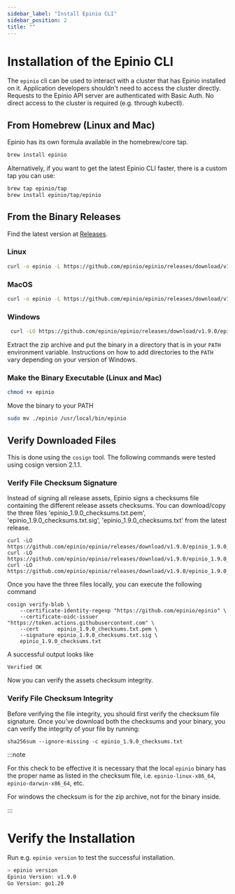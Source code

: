 ```yaml
---
sidebar_label: "Install Epinio CLI"
sidebar_position: 2
title: ""
---
```


# Installation of the Epinio CLI

The `epinio` cli can be used to interact with a cluster that has Epinio installed on it.
Application developers shouldn't need to access the cluster directly. Requests to
the Epinio API server are authenticated with Basic Auth. No direct access to the cluster
is required (e.g. through kubectl).

## From Homebrew (Linux and Mac)

Epinio has its own formula available in the homebrew/core tap.

```bash
brew install epinio
```

Alternatively, if you want to get the latest Epinio CLI faster, there is a custom tap you can use:
```bash
brew tap epinio/tap
brew install epinio/tap/epinio
```

## From the Binary Releases

Find the latest version at [Releases](https://github.com/epinio/epinio/releases).

### Linux

```bash
curl -o epinio -L https://github.com/epinio/epinio/releases/download/v1.9.0/epinio-linux-x86_64
```

### MacOS

```bash
curl -o epinio -L https://github.com/epinio/epinio/releases/download/v1.9.0/epinio-darwin-x86_64
```

### Windows

```bash
 curl -LO https://github.com/epinio/epinio/releases/download/v1.9.0/epinio-windows-x86_64.zip
```

Extract the zip archive and put the binary in a directory that is in your `PATH` environment variable. Instructions on how to add directories to the `PATH` vary depending on your version of Windows.

### Make the Binary Executable (Linux and Mac)

```bash
chmod +x epinio
```

Move the binary to your PATH

```bash
sudo mv ./epinio /usr/local/bin/epinio
```

## Verify Downloaded Files

This is done using the `cosign` tool.
The following commands were tested using cosign version 2.1.1.

### Verify File Checksum Signature

Instead of signing all release assets, Epinio signs a checksums file containing the different
release assets checksums. You can download/copy the three files 'epinio_1.9.0_checksums.txt.pem',
'epinio_1.9.0_checksums.txt.sig', 'epinio_1.9.0_checksums.txt' from the latest release.

```
curl -LO https://github.com/epinio/epinio/releases/download/v1.9.0/epinio_1.9.0_checksums.txt.pem
curl -LO https://github.com/epinio/epinio/releases/download/v1.9.0/epinio_1.9.0_checksums.txt.sig
curl -LO https://github.com/epinio/epinio/releases/download/v1.9.0/epinio_1.9.0_checksums.txt
```

Once you have the three files locally, you can execute the following command

```
cosign verify-blob \
	--certificate-identity-regexp "https://github.com/epinio/epinio" \
	--certificate-oidc-issuer "https://token.actions.githubusercontent.com" \
	--cert      epinio_1.9.0_checksums.txt.pem \
	--signature epinio_1.9.0_checksums.txt.sig \
	epinio_1.9.0_checksums.txt
```

A successful output looks like

```
Verified OK
```

Now you can verify the assets checksum integrity.

### Verify File Checksum Integrity

Before verifying the file integrity, you should first verify the checksum file signature. Once
you’ve download both the checksums and your binary, you can verify the integrity of your file by
running:

```
sha256sum --ignore-missing -c epinio_1.9.0_checksums.txt
```

:::note

For this check to be effective it is necessary that the local `epinio` binary has the proper name as
listed in the checksum file, i.e. `epinio-linux-x86_64`, `epinio-darwin-x86_64`, etc.

For windows the checksum is for the zip archive, not for the binary inside.

:::

# Verify the Installation

Run e.g. `epinio version` to test the successful installation.

```bash
> epinio version
Epinio Version: v1.9.0
Go Version: go1.20
```

